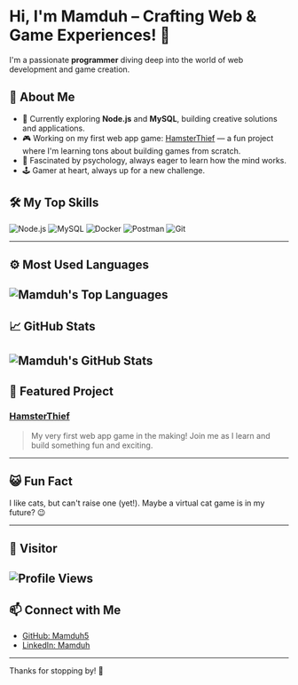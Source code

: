 # Hi, I'm Mamduh – Crafting Web & Game Experiences! 👋

I'm a passionate **programmer** diving deep into the world of web development and game creation.

## 🚀 About Me
- 🌱 Currently exploring **Node.js** and **MySQL**, building creative solutions and applications.
- 🎮 Working on my first web app game: [HamsterThief](https://github.com/Mamduh5/HamsterThief) — a fun project where I'm learning tons about building games from scratch.
- 🧠 Fascinated by psychology, always eager to learn how the mind works.
- 🕹️ Gamer at heart, always up for a new challenge.

## 🛠️ My Top Skills
![Node.js](https://img.shields.io/badge/Node.js-339933?style=for-the-badge&logo=nodedotjs&logoColor=white)
![MySQL](https://img.shields.io/badge/MySQL-4479A1?style=for-the-badge&logo=mysql&logoColor=white)
![Docker](https://img.shields.io/badge/Docker-2496ED?style=for-the-badge&logo=docker&logoColor=white)
![Postman](https://img.shields.io/badge/Postman-FF6C37?style=for-the-badge&logo=postman&logoColor=white)
![Git](https://img.shields.io/badge/Git-F05032?style=for-the-badge&logo=git&logoColor=white)

---

## ⚙️ Most Used Languages
![Mamduh's Top Languages](https://github-readme-stats.vercel.app/api/top-langs/?username=Mamduh5&layout=compact&theme=radical&hide_title=true)
---

## 📈 GitHub Stats
![Mamduh's GitHub Stats](https://github-readme-stats.vercel.app/api?username=Mamduh5&show_icons=true&theme=radical&hide_title=true)
---

## 🌟 Featured Project
### [HamsterThief](https://github.com/Mamduh5/HamsterThief)
> My very first web app game in the making! Join me as I learn and build something fun and exciting.

---

## 😺 Fun Fact
I like cats, but can't raise one (yet!). Maybe a virtual cat game is in my future? 😉

---

## 👀 Visitor
![Profile Views](https://hits.sh/github.com/Mamduh5/Mamduh5/README.md.svg?style=flat&label=Profile%20Views&color=blue)
---

## 📫 Connect with Me
- [GitHub: Mamduh5](https://github.com/Mamduh5)
- [LinkedIn: Mamduh](https://www.linkedin.com/in/mamduh-hayihama-54136b363/)
---

Thanks for stopping by! 🚀